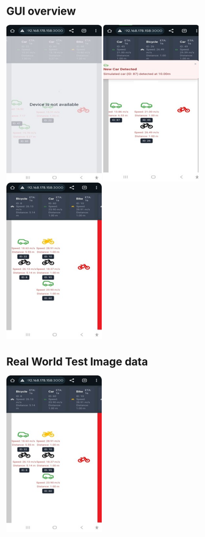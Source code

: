 
# GUI overview
<img src="https://github.com/boradj/RideSafe-Assist/blob/main/Images/UI1.jpg" width="250" height="410"> <img src="https://github.com/boradj/RideSafe-Assist/blob/main/Images/UI2.jpg" width="250" height="410"> <img src="https://github.com/boradj/RideSafe-Assist/blob/main/Images/UI3.jpg" width="250" height="410">

# Real World Test Image data

<img src="https://github.com/boradj/RideSafe-Assist/blob/main/Images/UI3.jpg" width="250" height="410">

